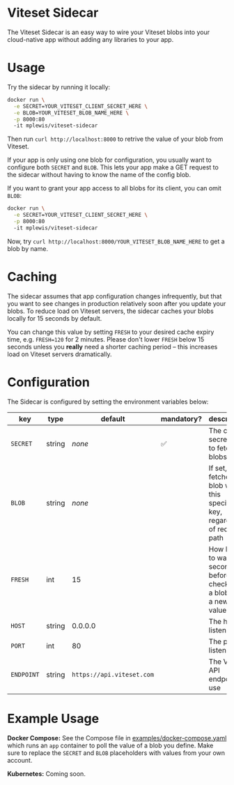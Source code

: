 # Viteset Sidecar

The Viteset Sidecar is an easy way to wire your Viteset blobs into your cloud-native app without adding any libraries to your app.

# Usage

Try the sidecar by running it locally:

```sh
docker run \
  -e SECRET=YOUR_VITESET_CLIENT_SECRET_HERE \
  -e BLOB=YOUR_VITESET_BLOB_NAME_HERE \
  -p 8000:80
  -it mplewis/viteset-sidecar
```

Then run `curl http://localhost:8000` to retrive the value of your blob from Viteset.

If your app is only using one blob for configuration, you usually want to configure both `SECRET` and `BLOB`. This lets your app make a GET request to the sidecar without having to know the name of the config blob.

If you want to grant your app access to all blobs for its client, you can omit `BLOB`:

```sh
docker run \
  -e SECRET=YOUR_VITESET_CLIENT_SECRET_HERE \
  -p 8000:80
  -it mplewis/viteset-sidecar
```

Now, try `curl http://localhost:8000/YOUR_VITESET_BLOB_NAME_HERE` to get a blob by name.

# Caching

The sidecar assumes that app configuration changes infrequently, but that you want to see changes in production relatively soon after you update your blobs. To reduce load on Viteset servers, the sidecar caches your blobs locally for 15 seconds by default.

You can change this value by setting `FRESH` to your desired cache expiry time, e.g. `FRESH=120` for 2 minutes. Please don't lower `FRESH` below 15 seconds unless you **really** need a shorter caching period – this increases load on Viteset servers dramatically.

# Configuration

The Sidecar is configured by setting the environment variables below:

| key        | type   | default                   | mandatory?         | description                                                                      |
| ---------- | ------ | ------------------------- | ------------------ | -------------------------------------------------------------------------------- |
| `SECRET`   | string | _none_                    | :white_check_mark: | The client secret used to fetch blobs                                            |
| `BLOB`     | string | _none_                    |                    | If set, only fetches the blob with this specific key, regardless of request path |
| `FRESH`    | int    | 15                        |                    | How long to wait, in seconds, before checking if a blob has a new value          |
| `HOST`     | string | 0.0.0.0                   |                    | The host to listen on                                                            |
| `PORT`     | int    | 80                        |                    | The port to listen on                                                            |
| `ENDPOINT` | string | `https://api.viteset.com` |                    | The Viteset API endpoint to use                                                  |

# Example Usage

**Docker Compose:** See the Compose file in [examples/docker-compose.yaml](examples/docker-compose.yaml) which runs an `app` container to poll the value of a blob you define. Make sure to replace the `SECRET` and `BLOB` placeholders with values from your own account.

**Kubernetes:** Coming soon.
